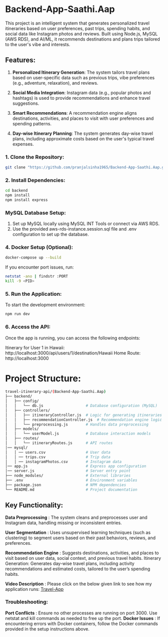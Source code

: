 # Backend-App-Saathi.Aap

This project is an intelligent system that generates personalized travel itineraries based on user preferences, past trips, spending habits, and social data like Instagram photos and reviews. Built using Node.js, MySQL (AWS RDS), and AI/ML, it recommends destinations and plans trips tailored to the user's vibe and interests.

## Features: 

1. **Personalized Itinerary Generation**: The system tailors travel plans based on user-specific data such as previous trips, vibe preferences (e.g., adventure, relaxation), and reviews.

2. **Social Media Integration**: Instagram data (e.g., popular photos and hashtags) is used to provide recommendations and enhance travel suggestions.

3. **Smart Recommendations**: A recommendation engine aligns destinations, activities, and places to visit with user preferences and spending patterns.

4. **Day-wise Itinerary Planning**: The system generates day-wise travel plans, including approximate costs based on the user's typical travel expenses.

### 1. Clone the Repository: 
``` bash 
git clone "https://github.com/pranjalsinha1965/Backend-App-Saathi.Aap.git"
```

### 2. Install Dependencies: 
``` bash 
cd backend
npm install
npm install express
```

### MySQL Database Setup:
1. Set up MySQL locally using MySQL INT Tools or connect via AWS RDS.
2. Use the provided aws-rds-instance.session.sql file and .env configuration to set up the database.

### 4. Docker Setup (Optional): 

``` bash
docker-compose up --build
```
If you encounter port issues, run:

``` bash 
netstat -ano | findstr :PORT
kill -9 <PID>
```
### 5. Run the Application:
To start the development environment:

``` bash 
npm run dev
```

### 6. Access the API:
Once the app is running, you can access the following endpoints:

Itinerary for User 1 in Hawaii: http://localhost:3000/api/users/1/destination/Hawaii
Home Route: http://localhost:3000

# Project Structure:

``` bash 
travel-itinerary-api/(Backend-App-Saathi.Aap)
├── backend/
│   ├── config/
│   │   └── db.js                   # Database configuration (MySQL)
│   ├── controllers/
│   │   ├── itineraryController.js  # Logic for generating itineraries
│   │   ├── recommendationController.js  # Recommendation engine logic
│   │   └── preprocessing.js        # Handles data preprocessing
│   ├── models/
│   │   └── userModel.js            # Database interaction models
│   ├── routes/
│   │   └── itineraryRoutes.js      # API routes
│── mysql/
│   │ ── users.csv                  # User data
│   │ ── trips.csv                  # Trip data
│   │ ── instagramPhotos.csv        # Instagram data
│── app.js                          # Express app configuration
│── server.js                       # Server entry point
├── node_modules/                   # External libraries
├── .env                            # Environment variables
├── package.json                    # NPM dependencies
└── README.md                       # Project documentation
```
## Key Functionality:

**Data Preprocessing** : The system cleans and preprocesses user and Instagram data, handling missing or inconsistent entries.

**User Segmentation** : Uses unsupervised learning techniques (such as clustering) to segment users based on their past behaviors, reviews, and preferences.

**Recommendation Engine** : Suggests destinations, activities, and places to visit based on user data, social context, and previous travel habits.
Itinerary Generation: Generates day-wise travel plans, including activity recommendations and estimated costs, tailored to the user’s spending habits.

**Video Description** : Please click on the below given link to see how my application runs: 
[Travel-App](https://drive.google.com/file/d/1G75CxEO4bD4oBNgTteoCnwFGvhtrkBg9/view?usp=sharing)



### Troubleshooting:
**Port Conflicts** : Ensure no other processes are running on port 3000. Use netstat and kill commands as needed to free up the port.
**Docker Issues** : If encountering errors with Docker containers, follow the Docker commands provided in the setup instructions above.



